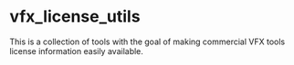 vfx_license_utils
=================

This is a collection of tools with the goal of making commercial VFX tools license information easily available.
